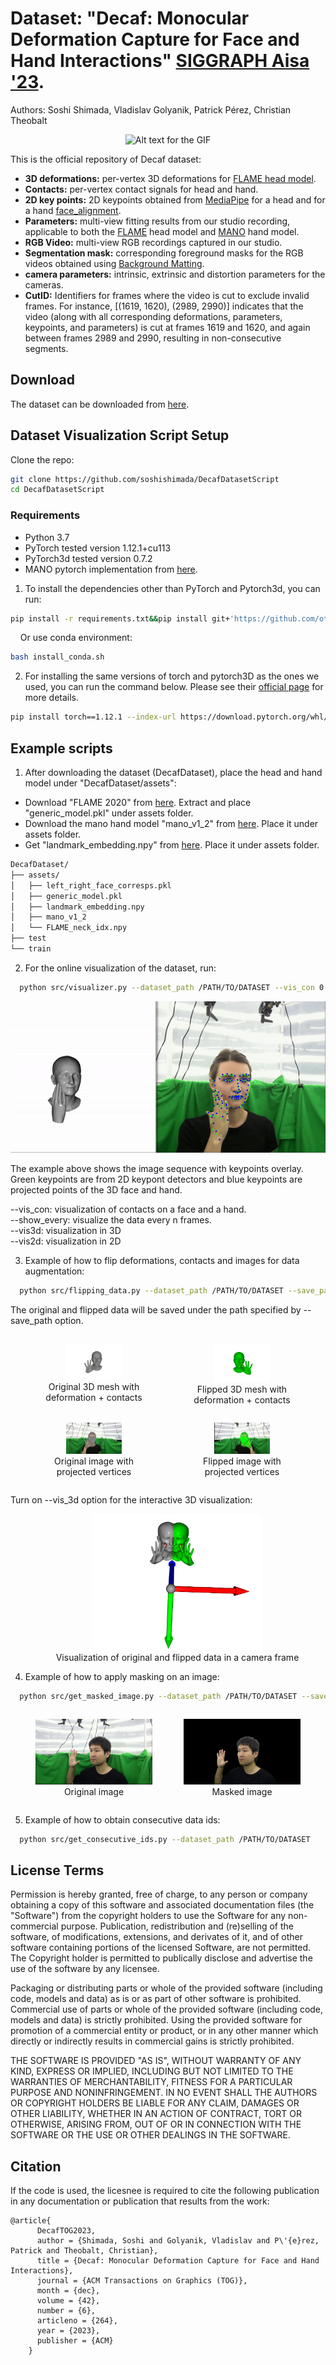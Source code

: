  

# Dataset: "Decaf: Monocular Deformation Capture for Face and Hand Interactions"  [SIGGRAPH Aisa '23](https://vcai.mpi-inf.mpg.de/projects/Decaf/).   
   
Authors: Soshi Shimada, Vladislav Golyanik, Patrick Pérez, Christian Theobalt 

<p align="center">
  <img src="./images/defdata2-min.gif" alt="Alt text for the GIF">
</p>


This is the official repository of Decaf dataset:

* **3D deformations:** per-vertex 3D deformations for [FLAME head model](https://flame.is.tue.mpg.de/index.html).
* **Contacts:** per-vertex contact signals for head and hand.
* **2D key points:** 2D keypoints obtained from [MediaPipe](https://developers.google.com/mediapipe) for a head and for a hand [face_alignment](https://github.com/1adrianb/face-alignment).
* **Parameters:** multi-view fitting results from our studio recording, applicable to both the  [FLAME](https://flame.is.tue.mpg.de/index.html) head model and  [MANO](https://mano.is.tue.mpg.de/) hand model.
* **RGB Video:** multi-view RGB recordings captured in our studio.
* **Segmentation mask:** corresponding foreground masks for the RGB videos obtained using [Background Matting](https://github.com/senguptaumd/Background-Matting).
* **camera parameters:** intrinsic, extrinsic and distortion parameters for the cameras.
* **CutID:** Identifiers for frames where the video is cut to exclude invalid frames. For instance, [(1619, 1620), (2989, 2990)] indicates that the video (along with all corresponding deformations, parameters, keypoints, and parameters) is cut at frames 1619 and 1620, and again between frames 2989 and 2990, resulting in non-consecutive segments.


## Download
The dataset can be downloaded from [here]().
## Dataset Visualization Script Setup 
Clone the repo:
  ```bash
  git clone https://github.com/soshishimada/DecafDatasetScript
  cd DecafDatasetScript
  ```  

### Requirements
* Python 3.7
* PyTorch tested version 1.12.1+cu113
* PyTorch3d tested version 0.7.2 
* MANO pytorch implementation from [here](https://github.com/otaheri/MANO).
 
 
  
1) To install the dependencies other than PyTorch and Pytorch3d, you can run:
  ```bash
  pip install -r requirements.txt&&pip install git+'https://github.com/otaheri/MANO'
  ```
  &nbsp;&nbsp;&nbsp;&nbsp;Or use conda environment:
  ```bash
  bash install_conda.sh
  ```
  
2) For installing the same versions of torch and pytorch3D as the ones we used, you can run the command below. Please see their [official page](https://pytorch3d.org/) for more details.  
  ```bash
  pip install torch==1.12.1 --index-url https://download.pytorch.org/whl/cu113&&git clone https://github.com/facebookresearch/pytorch3d.git&&cd ./pytorch3d&&git checkout tags/v0.7.2&&pip install -e .&&cd..
  ```

## Example scripts
1) After downloading the dataset (DecafDataset), place the head and hand model under "DecafDataset/assets":
*  Download "FLAME 2020" from [here](https://flame.is.tue.mpg.de/index.html). Extract and place "generic_model.pkl" under assets folder.
* Download the mano hand model "mano_v1_2" from [here](https://mano.is.tue.mpg.de/index.html). Place it under assets folder.
* Get "landmark_embedding.npy" from [here](https://github.com/yfeng95/DECA/tree/master/data). Place it under assets folder.
```bash
DecafDataset/
├── assets/
│   ├── left_right_face_corresps.pkl
│   ├── generic_model.pkl
│   ├── landmark_embedding.npy
│   ├── mano_v1_2
│   └── FLAME_neck_idx.npy
├── test
└── train
```
2) For the online visualization of the dataset, run:
  ```bash
	python src/visualizer.py --dataset_path /PATH/TO/DATASET --vis_con 0 --vis3d 1 --vis2d 1 --show_every 5
  ``` 
<p align="center">
  <img src="./images/visualization.gif" alt="Alt text for the GIF">
</p>
The example above shows the image sequence with keypoints overlay. Green keypoints are from 2D keypont detectors and blue keypoints are projected points of the 3D face and hand.  

--vis_con: visualization of contacts on a face and a hand.  
--show_every: visualize the data every n frames.  
--vis3d: visualization in 3D  
--vis2d: visualization in 2D  


3) Example of how to flip deformations, contacts and images for data augmentation:
  ```bash
	python src/flipping_data.py --dataset_path /PATH/TO/DATASET --save_path ./results/flip/ --vis_3d 1
  ```
  The original and flipped data will be saved under the path specified by --save_path option.
<div style="display: flex;">
  <figure style="flex: 1; margin-right: 10px;text-align: center;">
    <img src="./images/ori3d.png" alt="Exapmle RGB image" style="width:48%;"/>
    <figcaption>Original 3D mesh with deformation + contacts</figcaption>
  </figure>
  <figure style="flex: 1;text-align: center;">
    <img src="./images/flipped3d.png" alt="Masked image" style="width: 48%;"/>
    <figcaption>Flipped 3D mesh with deformation + contacts</figcaption>
  </figure>
</div>
<div style="display: flex;">
  <figure style="flex: 1; margin-right: 10px;text-align: center;">
    <img src="./images/img.png" alt="Exapmle RGB image" style="width: 48%;"/>
    <figcaption>Original image with projected vertices</figcaption>
  </figure>
  <figure style="flex: 1;text-align: center;">
    <img src="./images/img_f.png" alt="Masked image" style="width: 48%;"/>
    <figcaption>Flipped image with projected vertices</figcaption>
  </figure>
</div>

Turn on --vis_3d  option for the interactive 3D visualization:
<figure style="flex: 1; margin-right: 10px;text-align: center;">
    <img src="./images/flip_deform_con.png" alt="Exapmle RGB image" style="width: 60%;"/>
    <figcaption>Visualization of original and flipped data in a camera frame</figcaption>
  </figure>




4) Example of how to apply masking on an image:
  ```bash
	python src/get_masked_image.py --dataset_path /PATH/TO/DATASET --save_path ./results/mask/
  ``` 
<div style="display: flex;">
  <figure style="flex: 1; margin-right: 10px;text-align: center;">
    <img src="./images/rgb_image.jpg" alt="Exapmle RGB image" style="width: 100%;"/>
    <figcaption>Original image</figcaption>
  </figure>
  <figure style="flex: 1;text-align: center;">
    <img src="./images/masked_image.jpg" alt="Masked image" style="width: 100%;"/>
    <figcaption>Masked image</figcaption>
  </figure>
</div>

5) Example of how to obtain consecutive data ids:
  ```bash
	python src/get_consecutive_ids.py --dataset_path /PATH/TO/DATASET  
  ``` 




## License Terms
Permission is hereby granted, free of charge, to any person or company obtaining a copy of this software and associated documentation files (the "Software") from the copyright holders to use the Software for any non-commercial purpose. Publication, redistribution and (re)selling of the software, of modifications, extensions, and derivates of it, and of other software containing portions of the licensed Software, are not permitted. The Copyright holder is permitted to publically disclose and advertise the use of the software by any licensee. 

Packaging or distributing parts or whole of the provided software (including code, models and data) as is or as part of other software is prohibited. Commercial use of parts or whole of the provided software (including code, models and data) is strictly prohibited. Using the provided software for promotion of a commercial entity or product, or in any other manner which directly or indirectly results in commercial gains is strictly prohibited. 

THE SOFTWARE IS PROVIDED "AS IS", WITHOUT WARRANTY OF ANY KIND, EXPRESS OR
IMPLIED, INCLUDING BUT NOT LIMITED TO THE WARRANTIES OF MERCHANTABILITY,
FITNESS FOR A PARTICULAR PURPOSE AND NONINFRINGEMENT. IN NO EVENT SHALL THE
AUTHORS OR COPYRIGHT HOLDERS BE LIABLE FOR ANY CLAIM, DAMAGES OR OTHER
LIABILITY, WHETHER IN AN ACTION OF CONTRACT, TORT OR OTHERWISE, ARISING FROM,
OUT OF OR IN CONNECTION WITH THE SOFTWARE OR THE USE OR OTHER DEALINGS IN THE
SOFTWARE.

## Citation
If the code is used, the licesnee is required to cite the following publication in any documentation 
or publication that results from the work:
```
@article{
      DecafTOG2023,
      author = {Shimada, Soshi and Golyanik, Vladislav and P\'{e}rez, Patrick and Theobalt, Christian},
      title = {Decaf: Monocular Deformation Capture for Face and Hand Interactions},
      journal = {ACM Transactions on Graphics (TOG)}, 
      month = {dec},
      volume = {42},
      number = {6}, 
      articleno = {264},
      year = {2023}, 
      publisher = {ACM} 
    } 
```
